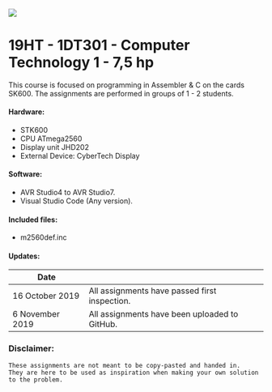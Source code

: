 ##### ![](https://mymoodle.lnu.se/pluginfile.php/1/theme_essential/logo/1573077602/lnu-logo.png)
# 19HT - 1DT301 - Computer Technology 1 - 7,5 hp

This course is focused on programming in Assembler & C on the cards SK600. The assignments are performed in groups of 1 - 2 students.

#### Hardware:
* STK600
* CPU ATmega2560
* Display unit JHD202
* External Device: CyberTech Display

#### Software:
* AVR Studio4 to AVR Studio7.
* Visual Studio Code (Any version).

#### Included files:
* m2560def.inc

#### Updates:
| Date |  |
|---|---|
| 16 October 2019 | All assignments have passed first inspection. |
| 6 November 2019 | All assignments have been uploaded to GitHub. |

### Disclaimer:
```
These assignments are not meant to be copy-pasted and handed in. 
They are here to be used as inspiration when making your own solution to the problem.
```
